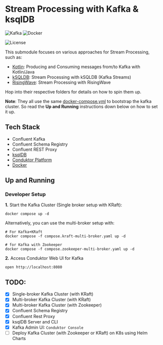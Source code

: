 # Stream Processing with Kafka & ksqlDB

![Kafka](https://img.shields.io/badge/Confluent_Kafka-7.6.x-141414?style=flat&logo=apachekafka&logoColor=white&labelColor=141414)
![Docker](https://img.shields.io/badge/Docker-329DEE?style=flat&logo=docker&logoColor=white&labelColor=329DEE)

![License](https://img.shields.io/badge/license-CC--BY--SA--4.0-31393F?style=flat&logo=creativecommons&logoColor=black&labelColor=white)

This submodule focuses on various approaches for Stream Processing, such as:

- [Kotlin](kotlin/): Producing and Consuming messages from/to Kafka with Kotlin/Java
- [kSQLDB](ksqldb/): Stream Processing with kSQLDB (Kafka Streams)
- [RisingWave](risingwave/): Stream Processing with RisingWave

Hop into their respective folders for details on how to spin them up.

**Note**: They all use the same [docker-compose.yml](docker-compose.yml) to bootstrap the kafka cluster. So read the **Up and Running** instructions down below on how to set it up.


## Tech Stack
- Confluent Kafka
- Confluent Schema Registry
- Confluent REST Proxy
- [ksqlDB](https://ksqldb.io/)
- [Conduktor Platform](https://v2.conduktor.io/)
- [Docker](https://docs.docker.com/get-docker/)


## Up and Running

### Developer Setup

**1.** Start the Kafka Cluster (Single broker setup with KRaft):
```shell
docker compose up -d
```

Alternatively, you can use the multi-broker setup with:
```shell
# For Kafka+KRaft
docker compose -f compose.kraft-multi-broker.yaml up -d

# for Kafka with Zookeeper
docker compose -f compose.zookeeper-multi-broker.yaml up -d
```


**2.** Access Conduktor Web UI for Kafka
```shell
open http://localhost:8080
```

## TODO:
- [x] Single-broker Kafka Cluster (with KRaft)
- [x] Multi-broker Kafka Cluster (with KRaft)
- [x] Multi-broker Kafka Cluster (with Zookeeper)
- [x] Confluent Schema Registry
- [x] Confluent Rest Proxy
- [x] ksqlDB Server and CLI
- [x] Kafka Admin UI: `Conduktor Console`
- [ ] Deploy Kafka Cluster (with Zookeeper or KRaft) on K8s using Helm Charts
